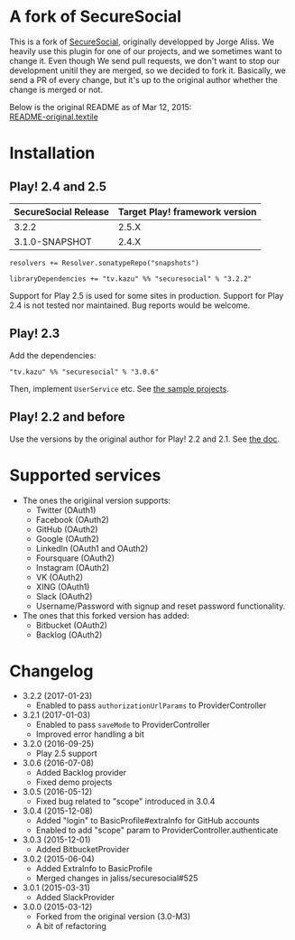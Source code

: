 # A fork of SecureSocial

This is a fork of [SecureSocial](https://github.com/jaliss/securesocial), originally developped by Jorge Aliss. We heavily use this plugin for one of our projects, and we sometimes want to change it. Even though We send pull requests, we don't want to stop our development unitil they are merged, so we decided to fork it. Basically, we send a PR of every change, but it's up to the original author whether the change is merged or not.

Below is the original README as of Mar 12, 2015:  
[README-original.textile](README-original.textile)

# Installation

## Play! 2.4 and 2.5

|SecureSocial Release|Target Play! framework version|
|-------|---------------------|
|3.2.2|2.5.X|
|3.1.0-SNAPSHOT|2.4.X|

```
resolvers += Resolver.sonatypeRepo("snapshots")

libraryDependencies += "tv.kazu" %% "securesocial" % "3.2.2"
```

Support for Play 2.5 is used for some sites in production. Support for Play 2.4 is not tested nor maintained. Bug reports would be welcome.

## Play! 2.3

Add the dependencies:

```
"tv.kazu" %% "securesocial" % "3.0.6"
```

Then, implement `UserService` etc. See [the sample projects](samples/).

## Play! 2.2 and before

Use the versions by the original author for Play! 2.2 and 2.1. See [the doc](http://securesocial.ws/guide/getting-started.html).

# Supported services

* The ones the origiinal version supports:
    * Twitter (OAuth1)
    * Facebook (OAuth2)
    * GitHub (OAuth2)
    * Google (OAuth2)
    * LinkedIn (OAuth1 and OAuth2)
    * Foursquare (OAuth2)
    * Instagram (OAuth2)
    * VK (OAuth2)
    * XING (OAuth1)
    * Slack (OAuth2)
    * Username/Password with signup and reset password functionality.
* The ones that this forked version has added:
    * Bitbucket (OAuth2)
    * Backlog (OAuth2)

# Changelog

* 3.2.2 (2017-01-23)
    * Enabled to pass `authorizationUrlParams` to ProviderController
* 3.2.1 (2017-01-03)
    * Enabled to pass `saveMode` to ProviderController
    * Improved error handling a bit
* 3.2.0 (2016-09-25)
    * Play 2.5 support
* 3.0.6 (2016-07-08)
    * Added Backlog provider
    * Fixed demo projects
* 3.0.5 (2016-05-12)
    * Fixed bug related to "scope" introduced in 3.0.4
* 3.0.4 (2015-12-08)
    * Added "login" to BasicProfile#extraInfo for GitHub accounts
	* Enabled to add "scope" param to ProviderController.authenticate
* 3.0.3 (2015-12-01)
    * Added BitbucketProvider
* 3.0.2 (2015-06-04)
    * Added ExtraInfo to BasicProfile
    * Merged changes in jaliss/securesocial#525
* 3.0.1 (2015-03-31)
    * Added SlackProvider
* 3.0.0 (2015-03-12)
    * Forked from the original version (3.0-M3)
    * A bit of refactoring
